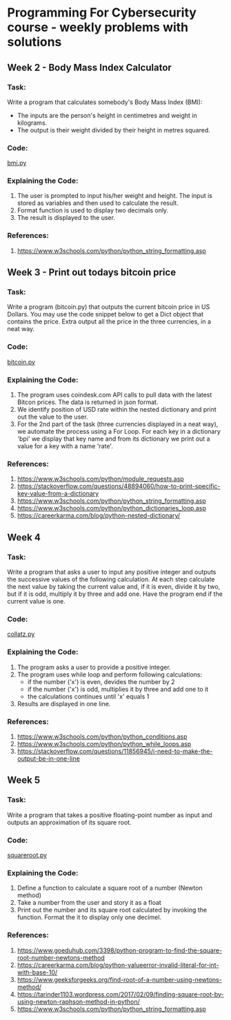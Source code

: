 # Programming For Cybersecurity course - weekly problems with solutions

##  Week 2 - Body Mass Index Calculator
### Task:
Write a program that calculates somebody's Body Mass Index (BMI):
* The inputs are the person's height in centimetres and weight in kilograms.
* The output  is their weight divided by their height in metres squared.

### Code:
[bmi.py](https://github.com/kodkoder/pforcs-problem-sheet/blob/main/bmi.py)

### Explaining the Code:
1. The user is prompted to input his/her weight and height. The input is stored as variables and then used to calculate the result. 
2. Format function is used to display two decimals only. 
3. The result is displayed to the user.

### References:
1.  https://www.w3schools.com/python/python_string_formatting.asp


##  Week 3 - Print out todays bitcoin price
### Task:
Write a program (bitcoin.py) that outputs the current bitcoin price in US
Dollars. You may use the code snippet below to get a Dict object that contains the price.
Extra output all the price in the three currencies, in a neat way.

### Code:
[bitcoin.py](https://github.com/kodkoder/pforcs-problem-sheet/blob/main/bitcoin.py)

### Explaining the Code:
1. The program uses coindesk.com API calls to pull data with the latest Bitcon prices. The data is returned in json format. 
2. We identify position of USD rate within the nested dictionary and print out the value to the user.
3. For the 2nd part of the task (three currencies displayed in a neat way), we automate the process using a For Loop. For each key in a dictionary 'bpi' 
    we display that key name and from its dictionary we print out a value for a key with a name 'rate'.
    
### References:
1. https://www.w3schools.com/python/module_requests.asp
2. https://stackoverflow.com/questions/48894060/how-to-print-specific-key-value-from-a-dictionary
3. https://www.w3schools.com/python/python_string_formatting.asp
4. https://www.w3schools.com/python/python_dictionaries_loop.asp
5. https://careerkarma.com/blog/python-nested-dictionary/

##  Week 4
### Task:
Write a program that asks a user to input any positive integer and outputs the successive values of the following calculation.
At each step calculate the next value by taking the current value and, if it is even, divide it by two, but if it is odd, multiply it by three and add one.
Have the program end if the current value is one.

### Code:
[collatz.py](https://github.com/kodkoder/pforcs-problem-sheet/blob/main/collatz.py)

### Explaining the Code:
1. The program asks a user to provide a positive integer. 
2. The program uses while loop and perform following calculations:
    * if the number ('x') is even, devides the number by 2
    * if the number ('x') is odd, multiplies it by three and add one to it
    * the calculations continues until 'x' equals 1
3. Results are displayed in one line.
    
### References:
1. https://www.w3schools.com/python/python_conditions.asp
2. https://www.w3schools.com/python/python_while_loops.asp
3. https://stackoverflow.com/questions/11856945/i-need-to-make-the-output-be-in-one-line

##  Week 5
### Task:
Write a program that takes a positive floating-point number as input and outputs an approximation of its square root.

### Code:
[squareroot.py](https://github.com/kodkoder/pforcs-problem-sheet/blob/main/squareroot.py)

### Explaining the Code:
1. Define a function to calculate a square root of a number (Newton method)
2. Take a number from the user and story it as a float
3. Print out the number and its square root calculated by invoking the function. Format the it to display only one decimel.
    
### References:
1. https://www.goeduhub.com/3398/python-program-to-find-the-square-root-number-newtons-method
2. https://careerkarma.com/blog/python-valueerror-invalid-literal-for-int-with-base-10/
3. https://www.geeksforgeeks.org/find-root-of-a-number-using-newtons-method/
4. https://tarinder1103.wordpress.com/2017/02/09/finding-square-root-by-using-newton-raphson-method-in-python/
5. https://www.w3schools.com/python/python_string_formatting.asp